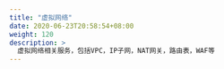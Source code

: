 ```yaml
---
title: "虚拟网络"
date: 2020-06-23T20:58:54+08:00
weight: 120
description: >
  虚拟网络相关服务，包括VPC，IP子网，NAT网关，路由表，WAF等
---
```


